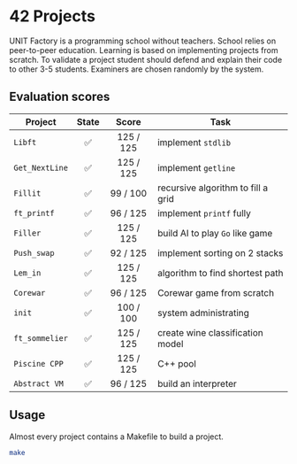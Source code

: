 # 42 Projects

UNIT Factory is a programming school without teachers. School relies on peer-to-peer education. Learning is based on implementing projects from scratch. To validate a project student should defend and explain their code to other 3-5 students. Examiners are chosen randomly by the system.

## Evaluation scores

| Project | State | Score | Task |
| --- |:---:| :---: | --- |
|`Libft`| ✅ | 125 / 125 |implement `stdlib`|
|`Get_NextLine`| ✅|125 / 125|implement `getline`|
|`Fillit`| ✅|99 / 100|recursive algorithm to fill a grid|
|`ft_printf`|✅|96 / 125|implement `printf` fully|
|`Filler`| ✅|125 / 125|build AI to play `Go` like game |
|`Push_swap`| ✅|92 / 125|implement sorting on 2 stacks|
|`Lem_in`| ✅|125 / 125|algorithm to find shortest path|
|`Corewar`| ✅|96 / 125|Corewar game from scratch|
|`init` |✅|100 / 100|system administrating|
|`ft_sommelier` |✅|125 / 125|create wine classification model|
|`Piscine CPP` |✅|125 / 125|C++ pool|
|`Abstract VM` |✅|96 / 125|build an interpreter|


## Usage

Almost every project contains a Makefile to build a project.
```bash
make
```
